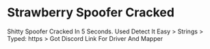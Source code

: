 # Strawberry Spoofer Cracked
Shitty Spoofer Cracked In 5 Seconds. Used Detect It Easy > Strings > Typed: https > Got Discord Link For Driver And Mapper
